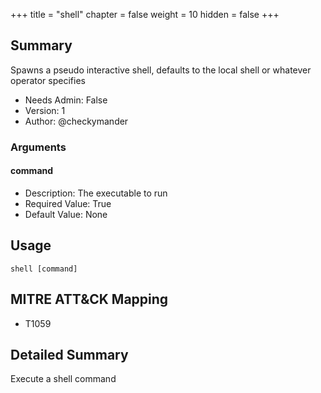 +++
title = "shell"
chapter = false
weight = 10
hidden = false
+++

## Summary
Spawns a pseudo interactive shell, defaults to the local shell or whatever operator specifies
  
- Needs Admin: False  
- Version: 1  
- Author: @checkymander  

### Arguments
#### command

- Description: The executable to run
- Required Value: True  
- Default Value: None  


## Usage

```
shell [command]
```

## MITRE ATT&CK Mapping

- T1059  
## Detailed Summary

Execute a shell command